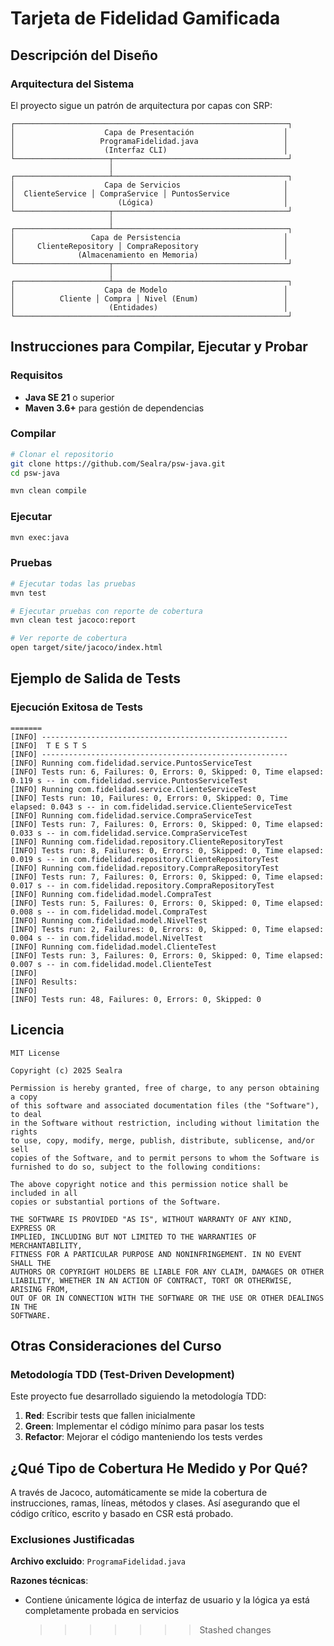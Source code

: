 # Tarjeta de Fidelidad Gamificada

## Descripción del Diseño

### Arquitectura del Sistema

El proyecto sigue un patrón de arquitectura por capas con SRP:

```
┌─────────────────────────────────────────────────────────────┐
│                    Capa de Presentación                    │
│                   ProgramaFidelidad.java                   │
│                    (Interfaz CLI)                          │
└─────────────────────┬───────────────────────────────────────┘
                      │
┌─────────────────────┴───────────────────────────────────────┐
│                    Capa de Servicios                       │
│  ClienteService │ CompraService │ PuntosService            │
│                       (Lógica)                             │
└─────────────────────┬───────────────────────────────────────┘
                      │
┌─────────────────────┴───────────────────────────────────────┐
│                 Capa de Persistencia                       │
│     ClienteRepository │ CompraRepository                   │
│              (Almacenamiento en Memoria)                   │
└─────────────────────┬───────────────────────────────────────┘
                      │
┌─────────────────────┴───────────────────────────────────────┐
│                    Capa de Modelo                          │
│          Cliente │ Compra │ Nivel (Enum)                   │
│                     (Entidades)                            │
└─────────────────────────────────────────────────────────────┘
```

## Instrucciones para Compilar, Ejecutar y Probar

### Requisitos

- **Java SE 21** o superior
- **Maven 3.6+** para gestión de dependencias

### Compilar

```bash
# Clonar el repositorio
git clone https://github.com/Sealra/psw-java.git
cd psw-java

mvn clean compile
```

### Ejecutar

```bash
mvn exec:java
```

### Pruebas

```bash
# Ejecutar todas las pruebas
mvn test

# Ejecutar pruebas con reporte de cobertura
mvn clean test jacoco:report

# Ver reporte de cobertura
open target/site/jacoco/index.html
```

## Ejemplo de Salida de Tests

### Ejecución Exitosa de Tests

```
=======
[INFO] -------------------------------------------------------
[INFO]  T E S T S
[INFO] -------------------------------------------------------
[INFO] Running com.fidelidad.service.PuntosServiceTest
[INFO] Tests run: 6, Failures: 0, Errors: 0, Skipped: 0, Time elapsed: 0.119 s -- in com.fidelidad.service.PuntosServiceTest
[INFO] Running com.fidelidad.service.ClienteServiceTest
[INFO] Tests run: 10, Failures: 0, Errors: 0, Skipped: 0, Time elapsed: 0.043 s -- in com.fidelidad.service.ClienteServiceTest
[INFO] Running com.fidelidad.service.CompraServiceTest
[INFO] Tests run: 7, Failures: 0, Errors: 0, Skipped: 0, Time elapsed: 0.033 s -- in com.fidelidad.service.CompraServiceTest
[INFO] Running com.fidelidad.repository.ClienteRepositoryTest
[INFO] Tests run: 8, Failures: 0, Errors: 0, Skipped: 0, Time elapsed: 0.019 s -- in com.fidelidad.repository.ClienteRepositoryTest
[INFO] Running com.fidelidad.repository.CompraRepositoryTest
[INFO] Tests run: 7, Failures: 0, Errors: 0, Skipped: 0, Time elapsed: 0.017 s -- in com.fidelidad.repository.CompraRepositoryTest
[INFO] Running com.fidelidad.model.CompraTest
[INFO] Tests run: 5, Failures: 0, Errors: 0, Skipped: 0, Time elapsed: 0.008 s -- in com.fidelidad.model.CompraTest
[INFO] Running com.fidelidad.model.NivelTest
[INFO] Tests run: 2, Failures: 0, Errors: 0, Skipped: 0, Time elapsed: 0.004 s -- in com.fidelidad.model.NivelTest
[INFO] Running com.fidelidad.model.ClienteTest
[INFO] Tests run: 3, Failures: 0, Errors: 0, Skipped: 0, Time elapsed: 0.007 s -- in com.fidelidad.model.ClienteTest
[INFO]
[INFO] Results:
[INFO]
[INFO] Tests run: 48, Failures: 0, Errors: 0, Skipped: 0
```

## Licencia

```
MIT License

Copyright (c) 2025 Sealra

Permission is hereby granted, free of charge, to any person obtaining a copy
of this software and associated documentation files (the "Software"), to deal
in the Software without restriction, including without limitation the rights
to use, copy, modify, merge, publish, distribute, sublicense, and/or sell
copies of the Software, and to permit persons to whom the Software is
furnished to do so, subject to the following conditions:

The above copyright notice and this permission notice shall be included in all
copies or substantial portions of the Software.

THE SOFTWARE IS PROVIDED "AS IS", WITHOUT WARRANTY OF ANY KIND, EXPRESS OR
IMPLIED, INCLUDING BUT NOT LIMITED TO THE WARRANTIES OF MERCHANTABILITY,
FITNESS FOR A PARTICULAR PURPOSE AND NONINFRINGEMENT. IN NO EVENT SHALL THE
AUTHORS OR COPYRIGHT HOLDERS BE LIABLE FOR ANY CLAIM, DAMAGES OR OTHER
LIABILITY, WHETHER IN AN ACTION OF CONTRACT, TORT OR OTHERWISE, ARISING FROM,
OUT OF OR IN CONNECTION WITH THE SOFTWARE OR THE USE OR OTHER DEALINGS IN THE
SOFTWARE.
```

## Otras Consideraciones del Curso

### Metodología TDD (Test-Driven Development)

Este proyecto fue desarrollado siguiendo la metodología TDD:

1. **Red**: Escribir tests que fallen inicialmente
2. **Green**: Implementar el código mínimo para pasar los tests
3. **Refactor**: Mejorar el código manteniendo los tests verdes

## ¿Qué Tipo de Cobertura He Medido y Por Qué?

A través de Jacoco, automáticamente se mide la cobertura de instrucciones, ramas, líneas, métodos y clases. Así asegurando que el código crítico, escrito y basado en CSR está probado.

### Exclusiones Justificadas

**Archivo excluido**: `ProgramaFidelidad.java`

**Razones técnicas**:

- Contiene únicamente lógica de interfaz de usuario y la lógica ya está completamente probada en servicios
  > > > > > > > Stashed changes

